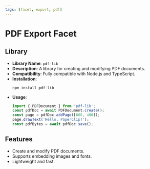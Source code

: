 ```yaml
---
tags: [facet, export, pdf]
---
```


# PDF Export Facet

## Library

- **Library Name**: `pdf-lib`
- **Description**: A library for creating and modifying PDF documents.
- **Compatibility**: Fully compatible with Node.js and TypeScript.
- **Installation**:
  ```bash
  npm install pdf-lib
  ```
- **Usage**:
  ```typescript
  import { PDFDocument } from 'pdf-lib';
  const pdfDoc = await PDFDocument.create();
  const page = pdfDoc.addPage([600, 400]);
  page.drawText('Hello, PaperClip!');
  const pdfBytes = await pdfDoc.save();
  ```

## Features

- Create and modify PDF documents.
- Supports embedding images and fonts.
- Lightweight and fast.
